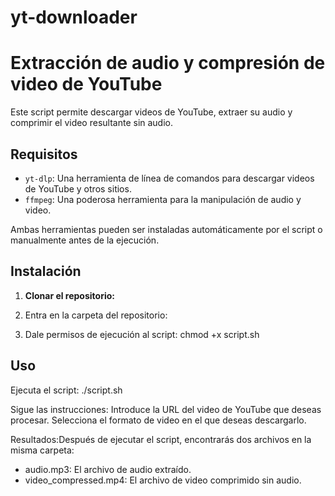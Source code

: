 # yt-downloader

# Extracción de audio y compresión de video de YouTube

Este script permite descargar videos de YouTube, extraer su audio y comprimir el video resultante sin audio.

## Requisitos

- `yt-dlp`: Una herramienta de línea de comandos para descargar videos de YouTube y otros sitios.
- `ffmpeg`: Una poderosa herramienta para la manipulación de audio y video.

Ambas herramientas pueden ser instaladas automáticamente por el script o manualmente antes de la ejecución.

## Instalación

1. **Clonar el repositorio:**

2. Entra en la carpeta del repositorio:
  
4. Dale permisos de ejecución al script:
chmod +x script.sh

## Uso

Ejecuta el script:
./script.sh

Sigue las instrucciones:
Introduce la URL del video de YouTube que deseas procesar.
Selecciona el formato de video en el que deseas descargarlo.

Resultados:Después de ejecutar el script, encontrarás dos archivos en la misma carpeta:
- audio.mp3: El archivo de audio extraído.
- video_compressed.mp4: El archivo de video comprimido sin audio.
